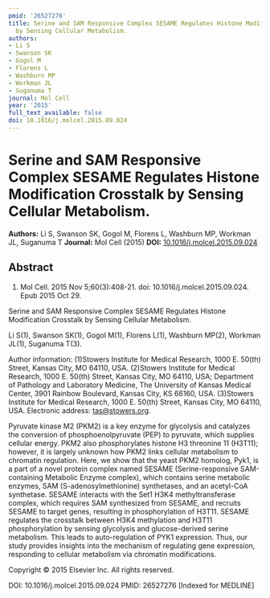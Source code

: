```yaml
---
pmid: '26527276'
title: Serine and SAM Responsive Complex SESAME Regulates Histone Modification Crosstalk
  by Sensing Cellular Metabolism.
authors:
- Li S
- Swanson SK
- Gogol M
- Florens L
- Washburn MP
- Workman JL
- Suganuma T
journal: Mol Cell
year: '2015'
full_text_available: false
doi: 10.1016/j.molcel.2015.09.024
---
```


# Serine and SAM Responsive Complex SESAME Regulates Histone Modification Crosstalk by Sensing Cellular Metabolism.
**Authors:** Li S, Swanson SK, Gogol M, Florens L, Washburn MP, Workman JL, Suganuma T
**Journal:** Mol Cell (2015)
**DOI:** [10.1016/j.molcel.2015.09.024](https://doi.org/10.1016/j.molcel.2015.09.024)

## Abstract

1. Mol Cell. 2015 Nov 5;60(3):408-21. doi: 10.1016/j.molcel.2015.09.024. Epub
2015  Oct 29.

Serine and SAM Responsive Complex SESAME Regulates Histone Modification 
Crosstalk by Sensing Cellular Metabolism.

Li S(1), Swanson SK(1), Gogol M(1), Florens L(1), Washburn MP(2), Workman JL(1), 
Suganuma T(3).

Author information:
(1)Stowers Institute for Medical Research, 1000 E. 50(th) Street, Kansas City, 
MO 64110, USA.
(2)Stowers Institute for Medical Research, 1000 E. 50(th) Street, Kansas City, 
MO 64110, USA; Department of Pathology and Laboratory Medicine, The University 
of Kansas Medical Center, 3901 Rainbow Boulevard, Kansas City, KS 66160, USA.
(3)Stowers Institute for Medical Research, 1000 E. 50(th) Street, Kansas City, 
MO 64110, USA. Electronic address: tas@stowers.org.

Pyruvate kinase M2 (PKM2) is a key enzyme for glycolysis and catalyzes the 
conversion of phosphoenolpyruvate (PEP) to pyruvate, which supplies cellular 
energy. PKM2 also phosphorylates histone H3 threonine 11 (H3T11); however, it is 
largely unknown how PKM2 links cellular metabolism to chromatin regulation. 
Here, we show that the yeast PKM2 homolog, Pyk1, is a part of a novel protein 
complex named SESAME (Serine-responsive SAM-containing Metabolic Enzyme 
complex), which contains serine metabolic enzymes, SAM (S-adenosylmethionine) 
synthetases, and an acetyl-CoA synthetase. SESAME interacts with the Set1 H3K4 
methyltransferase complex, which requires SAM synthesized from SESAME, and 
recruits SESAME to target genes, resulting in phosphorylation of H3T11. SESAME 
regulates the crosstalk between H3K4 methylation and H3T11 phosphorylation by 
sensing glycolysis and glucose-derived serine metabolism. This leads to 
auto-regulation of PYK1 expression. Thus, our study provides insights into the 
mechanism of regulating gene expression, responding to cellular metabolism via 
chromatin modifications.

Copyright © 2015 Elsevier Inc. All rights reserved.

DOI: 10.1016/j.molcel.2015.09.024
PMID: 26527276 [Indexed for MEDLINE]
